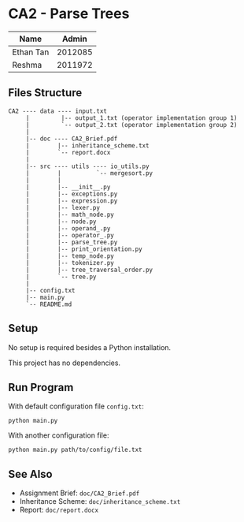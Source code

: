 # CA2 - Parse Trees

|   Name        |   Admin   |
|---------------|-----------|
|   Ethan Tan   |   2012085 |
|   Reshma      |   2011972 |

## Files Structure

```
CA2 ---- data ---- input.txt
     |         |-- output_1.txt (operator implementation group 1)
     |         `-- output_2.txt (operator implementation group 2)
     |
     |-- doc ---- CA2_Brief.pdf
     |        |-- inheritance_scheme.txt
     |        `-- report.docx
     |
     |-- src ---- utils ---- io_utils.py
     |        |          `-- mergesort.py
     |        |
     |        |-- __init__.py
     |        |-- exceptions.py
     |        |-- expression.py
     |        |-- lexer.py
     |        |-- math_node.py
     |        |-- node.py
     |        |-- operand_.py
     |        |-- operator_.py
     |        |-- parse_tree.py
     |        |-- print_orientation.py
     |        |-- temp_node.py
     |        |-- tokenizer.py
     |        |-- tree_traversal_order.py
     |        `-- tree.py
     |
     |-- config.txt
     |-- main.py
     `-- README.md
```

## Setup

No setup is required besides a Python installation.

This project has no dependencies.

## Run Program

With default configuration file `config.txt`:

```console
python main.py
```

With another configuration file:

```console
python main.py path/to/config/file.txt
```

## See Also

- Assignment Brief: `doc/CA2_Brief.pdf`
- Inheritance Scheme: `doc/inheritance_scheme.txt`
- Report: `doc/report.docx`